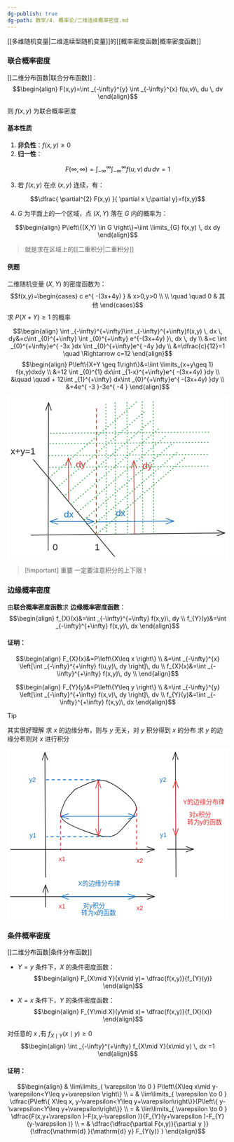 ```yaml
---
dg-publish: true
dg-path: 数学/4. 概率论/二维连续概率密度.md
---
```

[[多维随机变量\|二维连续型随机变量]]的[[概率密度函数\|概率密度函数]]
### 联合概率密度
[[二维分布函数\|联合分布函数]]：
$$\begin{align}
F(x,y)=\int _{-\infty}^{y} \int _{-\infty}^{x} f(u,v)\, du \, dv 
\end{align}$$

则 $f(x,y)$ 为联合概率密度
#### 基本性质
1. **非负性**：$f(x,y)\geq 0$
2. **归一性**：
 
 $$F(\infty,\infty)=\int _{-\infty}^{\infty} \int _{-\infty}^{\infty} f(u,v)\, du \, dv=1$$

3. 若 $f(x,y)$ 在点 $(x,y)$ 连续，有：

$$\dfrac{ \partial^{2} F(x,y) }{ \partial x \;\partial y}=f(x,y)$$
	
4.  $G$ 为平面上的一个区域，点 $(X,Y)$ 落在 $G$ 内的概率为：

$$\begin{align}
P\left\{(X,Y) \in G \right\}=\iint \limits_{G} f(x,y) \, dx dy
\end{align}$$

>就是求在区域上的[[二重积分\|二重积分]] 

#### 例题
二维随机变量 $(X,Y)$ 的密度函数为：
$$f(x,y)=\begin{cases}
c e^{ -(3x+4y) }  & x>0,y>0 \\ \\
\quad \quad 0 & 其他
\end{cases}$$
求 $P\left\{X+Y \right\}\geq 1$ 的概率

$$\begin{align}
\int _{-\infty}^{+\infty}\int _{-\infty}^{+\infty}f(x,y) \, dx  \, dy&=c\int _{0}^{+\infty} \int _{0}^{+\infty} e^{-(3x+4y)  }\, dx \, dy \\
&=c  \int _{0}^{+\infty}e^{ -3x }dx \int _{0}^{+\infty}e^{ -4y }dy \\
&=\dfrac{c}{12}=1  \quad  \Rightarrow c=12
\end{align}$$
$$\begin{align}
P\left\{X+Y \geq 1\right\}&=\iint \limits_{x+y\geq 1} f(x,y)dxdy \\
&=12 \int _{0}^{1} dx\int _{1-x}^{+\infty}e^{ -(3x+4y) }dy \\
&\quad \quad +   12\int _{1}^{+\infty} dx\int _{0}^{+\infty}e^{ -(3x+4y) }dy \\
&=4e^{ -3 }-3e^{ -4 }
\end{align}$$

<svg xmlns="http://www.w3.org/2000/svg" version="1.1" viewBox="0 0 677.4140452238789 501.04252578648834" width="677.4140452238789" height="501.04252578648834">  <!-- svg-source:excalidraw -->    <defs>    <style class="style-fonts">      @font-face {        font-family: "Virgil";        src: url("https://excalidraw.com/Virgil.woff2");      }      @font-face {        font-family: "Cascadia";        src: url("https://excalidraw.com/Cascadia.woff2");      }      @font-face {        font-family: "Assistant";        src: url("https://excalidraw.com/Assistant-Regular.woff2");      }    </style>      </defs>  <rect x="0" y="0" width="677.4140452238789" height="501.04252578648834" fill="#ffffff"></rect><g stroke-linecap="round"><g transform="translate(72.93601732777506 425.53853557862635) rotate(0 297.23901394805193 -3.4355888539308808)"><path d="M0 0 C127.48 -1.47, 254.97 -2.95, 594.48 -6.87 M0 0 C136.09 -1.57, 272.18 -3.15, 594.48 -6.87" stroke="#1e1e1e" stroke-width="2" fill="none"></path></g><g transform="translate(72.93601732777506 425.53853557862635) rotate(0 297.23901394805193 -3.4355888539308808)"><path d="M571.09 1.95 C576.1 0.06, 581.12 -1.83, 594.48 -6.87 M571.09 1.95 C576.44 -0.07, 581.8 -2.09, 594.48 -6.87" stroke="#1e1e1e" stroke-width="2" fill="none"></path></g><g transform="translate(72.93601732777506 425.53853557862635) rotate(0 297.23901394805193 -3.4355888539308808)"><path d="M570.89 -15.15 C575.95 -13.37, 581.01 -11.6, 594.48 -6.87 M570.89 -15.15 C576.29 -13.25, 581.69 -11.36, 594.48 -6.87" stroke="#1e1e1e" stroke-width="2" fill="none"></path></g></g><mask></mask><g stroke-linecap="round"><g transform="translate(125.1357188354823 472.4150987414514) rotate(0 0.6284646426929612 -226.8099440492656)"><path d="M0 0 C0.26 -93.21, 0.52 -186.43, 1.26 -453.62 M0 0 C0.29 -103.6, 0.57 -207.19, 1.26 -453.62" stroke="#1e1e1e" stroke-width="2" fill="none"></path></g><g transform="translate(125.1357188354823 472.4150987414514) rotate(0 0.6284646426929612 -226.8099440492656)"><path d="M9.74 -430.1 C8 -434.94, 6.25 -439.77, 1.26 -453.62 M9.74 -430.1 C7.8 -435.47, 5.87 -440.84, 1.26 -453.62" stroke="#1e1e1e" stroke-width="2" fill="none"></path></g><g transform="translate(125.1357188354823 472.4150987414514) rotate(0 0.6284646426929612 -226.8099440492656)"><path d="M-7.36 -430.15 C-5.59 -434.97, -3.82 -439.8, 1.26 -453.62 M-7.36 -430.15 C-5.39 -435.51, -3.42 -440.87, 1.26 -453.62" stroke="#1e1e1e" stroke-width="2" fill="none"></path></g></g><mask></mask><g stroke-linecap="round"><g transform="translate(79.5903103362948 193.11215612886076) rotate(0 124.7276036879598 148.9651848288138)"><path d="M0 0 C85.94 102.64, 171.88 205.28, 249.46 297.93 M0 0 C93.82 112.05, 187.64 224.11, 249.46 297.93" stroke="#1e1e1e" stroke-width="2" fill="none"></path></g></g><mask></mask><g transform="translate(10 152.30949123134997) rotate(0 38.1376953125 16.100000000000023)"><text x="0" y="25.760546874999996" font-family="Helvetica, Segoe UI Emoji" font-size="28px" fill="#1e1e1e" text-anchor="start" style="white-space: pre;" direction="ltr" dominant-baseline="alphabetic">x+y=1</text></g><g transform="translate(268.09233246175836 445.9295829563325) rotate(0 7.7861328125 16.100000000000023)"><text x="0" y="25.760546874999996" font-family="Helvetica, Segoe UI Emoji" font-size="28px" fill="#1e1e1e" text-anchor="start" style="white-space: pre;" direction="ltr" dominant-baseline="alphabetic">1</text></g><g stroke-linecap="round"><g transform="translate(272.8403781607931 422.9546413025257) rotate(0 0.3074912297925039 -197.73894732413885)"><path d="M0 0 C0.2 -125.85, 0.39 -251.7, 0.61 -395.48" stroke="#e03131" stroke-width="2.5" fill="none" stroke-dasharray="8 10"></path></g></g><mask></mask><g stroke-linecap="round"><g transform="translate(188.07260871961444 319.6901762082218) rotate(0 -0.3331432283880531 -65.49234231337289)"><path d="M0 0 C-0.17 -33.92, -0.35 -67.83, -0.67 -130.98 M0 0 C-0.22 -43.17, -0.44 -86.35, -0.67 -130.98" stroke="#e03131" stroke-width="2" fill="none"></path></g><g transform="translate(188.07260871961444 319.6901762082218) rotate(0 -0.3331432283880531 -65.49234231337289)"><path d="M8 -107.54 C5.76 -113.61, 3.51 -119.68, -0.67 -130.98 M8 -107.54 C5.15 -115.26, 2.29 -122.99, -0.67 -130.98" stroke="#e03131" stroke-width="2" fill="none"></path></g><g transform="translate(188.07260871961444 319.6901762082218) rotate(0 -0.3331432283880531 -65.49234231337289)"><path d="M-9.1 -107.45 C-6.91 -113.54, -4.73 -119.64, -0.67 -130.98 M-9.1 -107.45 C-6.32 -115.21, -3.54 -122.96, -0.67 -130.98" stroke="#e03131" stroke-width="2" fill="none"></path></g></g><mask></mask><g stroke-linecap="round"><g transform="translate(131.16829451116791 383.33164915130556) rotate(0 67.4478666178477 0.19663617335174877)"><path d="M0 0 C44.14 0.13, 88.28 0.26, 134.9 0.39 M0 0 C39.93 0.12, 79.86 0.23, 134.9 0.39" stroke="#1971c2" stroke-width="2" fill="none"></path></g><g transform="translate(131.16829451116791 383.33164915130556) rotate(0 67.4478666178477 0.19663617335174877)"><path d="M23.52 -8.48 C15.82 -5.71, 8.13 -2.93, 0 0 M23.52 -8.48 C16.56 -5.97, 9.59 -3.46, 0 0" stroke="#1971c2" stroke-width="2" fill="none"></path></g><g transform="translate(131.16829451116791 383.33164915130556) rotate(0 67.4478666178477 0.19663617335174877)"><path d="M23.47 8.62 C15.79 5.8, 8.11 2.98, 0 0 M23.47 8.62 C16.52 6.07, 9.57 3.52, 0 0" stroke="#1971c2" stroke-width="2" fill="none"></path></g><g transform="translate(131.16829451116791 383.33164915130556) rotate(0 67.4478666178477 0.19663617335174877)"><path d="M111.38 8.88 C119.07 6.1, 126.77 3.32, 134.9 0.39 M111.38 8.88 C118.34 6.36, 125.3 3.85, 134.9 0.39" stroke="#1971c2" stroke-width="2" fill="none"></path></g><g transform="translate(131.16829451116791 383.33164915130556) rotate(0 67.4478666178477 0.19663617335174877)"><path d="M111.43 -8.23 C119.11 -5.41, 126.79 -2.59, 134.9 0.39 M111.43 -8.23 C118.38 -5.67, 125.32 -3.12, 134.9 0.39" stroke="#1971c2" stroke-width="2" fill="none"></path></g></g><mask></mask><g transform="translate(139.04361624280227 445.65827524720044) rotate(0 7.7861328125 16.100000000000023)"><text x="0" y="25.760546874999996" font-family="Helvetica, Segoe UI Emoji" font-size="28px" fill="#1e1e1e" text-anchor="start" style="white-space: pre;" direction="ltr" dominant-baseline="alphabetic">0</text></g><g stroke-linecap="round"><g transform="translate(276.36475754066714 384.4987995180495) rotate(0 117.25617055013254 -1.081708396576687)"><path d="M0 0 C50.82 -0.47, 101.64 -0.94, 234.51 -2.16 M0 0 C86.15 -0.79, 172.31 -1.59, 234.51 -2.16" stroke="#1971c2" stroke-width="2" fill="none"></path></g><g transform="translate(276.36475754066714 384.4987995180495) rotate(0 117.25617055013254 -1.081708396576687)"><path d="M211.1 6.6 C216.17 4.7, 221.25 2.8, 234.51 -2.16 M211.1 6.6 C219.7 3.38, 228.3 0.16, 234.51 -2.16" stroke="#1971c2" stroke-width="2" fill="none"></path></g><g transform="translate(276.36475754066714 384.4987995180495) rotate(0 117.25617055013254 -1.081708396576687)"><path d="M210.94 -10.5 C216.05 -8.69, 221.16 -6.89, 234.51 -2.16 M210.94 -10.5 C219.6 -7.44, 228.26 -4.37, 234.51 -2.16" stroke="#1971c2" stroke-width="2" fill="none"></path></g></g><mask></mask><g stroke-linecap="round"><g transform="translate(389.97642326193454 422.0125985537918) rotate(0 -0.8704092028526702 -112.72073869367318)"><path d="M0 0 C-0.57 -74.02, -1.14 -148.04, -1.74 -225.44 M0 0 C-0.5 -64.25, -0.99 -128.5, -1.74 -225.44" stroke="#e03131" stroke-width="2" fill="none"></path></g><g transform="translate(389.97642326193454 422.0125985537918) rotate(0 -0.8704092028526702 -112.72073869367318)"><path d="M6.99 -202.02 C4.12 -209.71, 1.26 -217.4, -1.74 -225.44 M6.99 -202.02 C4.5 -208.69, 2.01 -215.37, -1.74 -225.44" stroke="#e03131" stroke-width="2" fill="none"></path></g><g transform="translate(389.97642326193454 422.0125985537918) rotate(0 -0.8704092028526702 -112.72073869367318)"><path d="M-10.11 -201.88 C-7.36 -209.62, -4.61 -217.35, -1.74 -225.44 M-10.11 -201.88 C-7.72 -208.6, -5.34 -215.31, -1.74 -225.44" stroke="#e03131" stroke-width="2" fill="none"></path></g></g><mask></mask><g transform="translate(210.2548571435218 192.60909552399698) rotate(0 14.7861328125 16.100000000000023)"><text x="0" y="25.760546874999996" font-family="Helvetica, Segoe UI Emoji" font-size="28px" fill="#e03131" text-anchor="start" style="white-space: pre;" direction="ltr" dominant-baseline="alphabetic">dy</text></g><g transform="translate(414.8009740277312 196.60104731338743) rotate(0 14.7861328125 16.100000000000023)"><text x="0" y="25.760546874999996" font-family="Helvetica, Segoe UI Emoji" font-size="28px" fill="#e03131" text-anchor="start" style="white-space: pre;" direction="ltr" dominant-baseline="alphabetic">dy</text></g><g transform="translate(173.6092680008269 345.4983840738307) rotate(0 14.7861328125 16.100000000000023)"><text x="0" y="25.760546874999996" font-family="Helvetica, Segoe UI Emoji" font-size="28px" fill="#1971c2" text-anchor="start" style="white-space: pre;" direction="ltr" dominant-baseline="alphabetic">dx</text></g><g transform="translate(332.87401533789034 341.6292598950738) rotate(0 14.7861328125 16.100000000000023)"><text x="0" y="25.760546874999996" font-family="Helvetica, Segoe UI Emoji" font-size="28px" fill="#1971c2" text-anchor="start" style="white-space: pre;" direction="ltr" dominant-baseline="alphabetic">dx</text></g><g stroke-linecap="round"><g transform="translate(129.34657835952476 247.92457482606437) rotate(0 133.93850009713083 -115.88307272555937)"><path d="M0 0 C85.5 -73.97, 170.99 -147.94, 267.88 -231.77" stroke="#2f9e44" stroke-width="2.5" fill="none" stroke-dasharray="1.5 8"></path></g></g><mask></mask><g stroke-linecap="round"><g transform="translate(152.66765450086586 278.9667876558558) rotate(0 133.93850009713083 -115.88307272555937)"><path d="M0 0 C72.94 -63.1, 145.87 -126.21, 267.88 -231.77" stroke="#2f9e44" stroke-width="2.5" fill="none" stroke-dasharray="1.5 8"></path></g></g><mask></mask><g stroke-linecap="round"><g transform="translate(172.57452218675598 307.1726557267914) rotate(0 133.93850009713083 -115.88307272555937)"><path d="M0 0 C73.25 -63.37, 146.49 -126.75, 267.88 -231.77" stroke="#2f9e44" stroke-width="2.5" fill="none" stroke-dasharray="1.5 8"></path></g></g><mask></mask><g stroke-linecap="round"><g transform="translate(196.2632117372441 330.7300795049762) rotate(0 133.93850009713083 -115.88307272555937)"><path d="M0 0 C83.79 -72.49, 167.58 -144.99, 267.88 -231.77" stroke="#2f9e44" stroke-width="2.5" fill="none" stroke-dasharray="1.5 8"></path></g></g><mask></mask><g stroke-linecap="round"><g transform="translate(217.53588398703505 353.44710804195915) rotate(0 133.93850009713083 -115.88307272555937)"><path d="M0 0 C96.48 -83.47, 192.95 -166.94, 267.88 -231.77" stroke="#2f9e44" stroke-width="2.5" fill="none" stroke-dasharray="1.5 8"></path></g></g><mask></mask><g stroke-linecap="round"><g transform="translate(236.54981549945205 377.5035408391507) rotate(0 133.93850009713083 -115.88307272555937)"><path d="M0 0 C90.62 -78.41, 181.24 -156.81, 267.88 -231.77" stroke="#2f9e44" stroke-width="2.5" fill="none" stroke-dasharray="1.5 8"></path></g></g><mask></mask><g stroke-linecap="round"><g transform="translate(253.90927027478256 402.87302087204375) rotate(0 133.93850009713083 -115.88307272555937)"><path d="M0 0 C87.49 -75.69, 174.97 -151.39, 267.88 -231.77" stroke="#2f9e44" stroke-width="2.5" fill="none" stroke-dasharray="1.5 8"></path></g></g><mask></mask><g stroke-linecap="round"><g transform="translate(277.5980463836436 419.86486223823067) rotate(0 133.93850009713083 -115.88307272555937)"><path d="M0 0 C61.74 -53.41, 123.47 -106.83, 267.88 -231.77" stroke="#2f9e44" stroke-width="2.5" fill="none" stroke-dasharray="1.5 8"></path></g></g><mask></mask><g stroke-linecap="round"><g transform="translate(132.3688596438933 112.78262267147738) rotate(0 246.42036056569896 -1.8423955880635958)"><path d="M0 0 C119.78 -0.9, 239.55 -1.79, 492.84 -3.68" stroke="#2f9e44" stroke-width="2.5" fill="none" stroke-dasharray="1.5 8"></path></g></g><mask></mask><g stroke-linecap="round"><g transform="translate(130.52647923669656 144.26913791943753) rotate(0 246.42036056569896 -1.8423955880635958)"><path d="M0 0 C106.12 -0.79, 212.25 -1.59, 492.84 -3.68" stroke="#2f9e44" stroke-width="2.5" fill="none" stroke-dasharray="1.5 8"></path></g></g><mask></mask><g stroke-linecap="round"><g transform="translate(128.18662181079753 181.26445590138906) rotate(0 246.42036056569896 -1.8423955880635958)"><path d="M0 0 C160.23 -1.2, 320.47 -2.4, 492.84 -3.68" stroke="#2f9e44" stroke-width="2.5" fill="none" stroke-dasharray="1.5 8"></path></g></g><mask></mask><g stroke-linecap="round"><g transform="translate(129.40260927488362 217.50437393061952) rotate(0 246.42036056569896 -1.8423955880635958)"><path d="M0 0 C139.62 -1.04, 279.24 -2.09, 492.84 -3.68" stroke="#2f9e44" stroke-width="2.5" fill="none" stroke-dasharray="1.5 8"></path></g></g><mask></mask><g stroke-linecap="round"><g transform="translate(304.32809957480686 423.6974644746497) rotate(0 -0.9716913567776828 -203.08175216984296)"><path d="M0 0 C-0.59 -123.89, -1.19 -247.78, -1.94 -406.16" stroke="#2f9e44" stroke-width="2.5" fill="none" stroke-dasharray="1.5 8"></path></g></g><mask></mask><g stroke-linecap="round"><g transform="translate(332.58458703153246 420.005082955498) rotate(0 -0.9716913567776828 -203.08175216984296)"><path d="M0 0 C-0.71 -148.95, -1.43 -297.9, -1.94 -406.16" stroke="#2f9e44" stroke-width="2.5" fill="none" stroke-dasharray="1.5 8"></path></g></g><mask></mask><g stroke-linecap="round"><g transform="translate(369.06666590846316 418.60834077113896) rotate(0 -0.9716913567776828 -203.08175216984296)"><path d="M0 0 C-0.54 -113.84, -1.09 -227.67, -1.94 -406.16" stroke="#2f9e44" stroke-width="2.5" fill="none" stroke-dasharray="1.5 8"></path></g></g><mask></mask><g stroke-linecap="round"><g transform="translate(415.7949196826903 416.1635043396859) rotate(0 -0.9716913567776828 -203.08175216984296)"><path d="M0 0 C-0.59 -124.35, -1.19 -248.7, -1.94 -406.16" stroke="#2f9e44" stroke-width="2.5" fill="none" stroke-dasharray="1.5 8"></path></g></g><mask></mask><g stroke-linecap="round"><g transform="translate(449.49179960624997 416.1635043396859) rotate(0 -0.9716913567776828 -203.08175216984296)"><path d="M0 0 C-0.41 -86.61, -0.83 -173.22, -1.94 -406.16" stroke="#2f9e44" stroke-width="2.5" fill="none" stroke-dasharray="1.5 8"></path></g></g><mask></mask></svg>


>[!important] 重要
>一定要注意积分的上下限！

### 边缘概率密度
由**联合概率密度函数**求 **边缘概率密度函数**：
$$\begin{align}
f_{X}(x)&=\int _{-\infty}^{+\infty} f(x,y)\, dy \\ 
f_{Y}(y)&=\int _{-\infty}^{+\infty} f(x,y)\, dx
\end{align}$$

#### 证明：
$$\begin{align}
F_{X}(x)&=P\left\{X\leq x \right\} \\
&=\int _{-\infty}^{x} \left[\int _{-\infty}^{+\infty} f(u,y)\, dy \right]\, du  \\
f_{X}(x)&=\int _{-\infty}^{+\infty} f(x,y)\, dy \\ 
\end{align}$$

$$\begin{align}
F_{Y}(y)&=P\left\{Y\leq y \right\} \\
&=\int _{-\infty}^{y} \left[\int _{-\infty}^{+\infty} f(x,v)\, dy \right]\, dv  \\ 
f_{Y}(y)&=\int _{-\infty}^{+\infty} f(x,y)\, dx
\end{align}$$


>[!tip] 
>其实很好理解
>求 $x$ 的边缘分布，则与 $y$ 无关，对 $y$ 积分得到 $x$ 的分布
>求 $y$ 的边缘分布则对 $x$ 进行积分

<svg xmlns="http://www.w3.org/2000/svg" version="1.1" viewBox="0 0 700.553676655589 541.9448717464657" width="700.553676655589" height="541.9448717464657">  <!-- svg-source:excalidraw -->    <defs>    <style class="style-fonts">      @font-face {        font-family: "Virgil";        src: url("https://excalidraw.com/Virgil.woff2");      }      @font-face {        font-family: "Cascadia";        src: url("https://excalidraw.com/Cascadia.woff2");      }      @font-face {        font-family: "Assistant";        src: url("https://excalidraw.com/Assistant-Regular.woff2");      }    </style>      </defs>  <rect x="0" y="0" width="700.553676655589" height="541.9448717464657" fill="#ffffff"></rect><g stroke-linecap="round"><g transform="translate(121.11106471011522 406.92982717113773) rotate(0 -0.9746671977796382 -198.09942145096647)"><path d="M0 0 C-0.32 -66.03, -1.62 -330.17, -1.95 -396.2 M0 0 C-0.32 -66.03, -1.62 -330.17, -1.95 -396.2" stroke="#1e1e1e" stroke-width="2" fill="none"></path></g><g transform="translate(121.11106471011522 406.92982717113773) rotate(0 -0.9746671977796382 -198.09942145096647)"><path d="M6.72 -372.75 C4.91 -377.64, 3.1 -382.53, -1.95 -396.2 M6.72 -372.75 C4.19 -379.59, 1.66 -386.44, -1.95 -396.2" stroke="#1e1e1e" stroke-width="2" fill="none"></path></g><g transform="translate(121.11106471011522 406.92982717113773) rotate(0 -0.9746671977796382 -198.09942145096647)"><path d="M-10.38 -372.66 C-8.62 -377.57, -6.87 -382.48, -1.95 -396.2 M-10.38 -372.66 C-7.92 -379.53, -5.46 -386.4, -1.95 -396.2" stroke="#1e1e1e" stroke-width="2" fill="none"></path></g></g><mask></mask><g stroke-linecap="round"><g transform="translate(10 318.72320068059526) rotate(0 228.55753045333063 0)"><path d="M0 0 C76.19 0, 380.93 0, 457.12 0 M0 0 C76.19 0, 380.93 0, 457.12 0" stroke="#1e1e1e" stroke-width="2" fill="none"></path></g><g transform="translate(10 318.72320068059526) rotate(0 228.55753045333063 0)"><path d="M433.62 8.55 C438.73 6.69, 443.84 4.83, 457.12 0 M433.62 8.55 C442.89 5.18, 452.16 1.8, 457.12 0" stroke="#1e1e1e" stroke-width="2" fill="none"></path></g><g transform="translate(10 318.72320068059526) rotate(0 228.55753045333063 0)"><path d="M433.62 -8.55 C438.73 -6.69, 443.84 -4.83, 457.12 0 M433.62 -8.55 C442.89 -5.18, 452.16 -1.8, 457.12 0" stroke="#1e1e1e" stroke-width="2" fill="none"></path></g></g><mask></mask><g stroke-linecap="round"><g transform="translate(215.65310829564123 127.20275069087529) rotate(0 77.7290745785362 62.134511847244084)"><path d="M0 0 C15.51 -4.47, 61.24 -34.84, 93.08 -26.8 C124.92 -18.76, 179.82 24.94, 191.03 48.25 C202.24 71.56, 175.93 95.92, 160.33 113.06 C144.74 130.2, 130.12 153.18, 97.47 151.07 C64.81 148.96, -13.65 118.42, -35.58 100.39 C-57.5 82.36, -40.04 59.62, -34.11 42.88 C-28.18 26.15, -5.69 7.15, 0 0 M0 0 C15.51 -4.47, 61.24 -34.84, 93.08 -26.8 C124.92 -18.76, 179.82 24.94, 191.03 48.25 C202.24 71.56, 175.93 95.92, 160.33 113.06 C144.74 130.2, 130.12 153.18, 97.47 151.07 C64.81 148.96, -13.65 118.42, -35.58 100.39 C-57.5 82.36, -40.04 59.62, -34.11 42.88 C-28.18 26.15, -5.69 7.15, 0 0" stroke="#1e1e1e" stroke-width="2" fill="none"></path></g></g><mask></mask><g stroke-linecap="round"><g transform="translate(168.86933979235198 208.09942138372026) rotate(0 -5.684341886080802e-14 56.53021561472042)"><path d="M0 0 C0 18.84, 0 94.22, 0 113.06" stroke="#e03131" stroke-width="2.5" fill="none" stroke-dasharray="8 10"></path></g></g><mask></mask><g stroke-linecap="round"><g transform="translate(410.4785123005263 186.65690365140108) rotate(0 0.05311831005747081 65.05848131681705)"><path d="M0 0 C0.02 21.69, 0.09 108.43, 0.11 130.12" stroke="#e03131" stroke-width="2.5" fill="none" stroke-dasharray="8 10"></path></g></g><mask></mask><g stroke-linecap="round"><g transform="translate(293.625713147615 97.47560996307857) rotate(0 -86.74464175575656 0)"><path d="M0 0 C-28.91 0, -144.57 0, -173.49 0" stroke="#1971c2" stroke-width="2.5" fill="none" stroke-dasharray="8 10"></path></g></g><mask></mask><g stroke-linecap="round"><g transform="translate(326.2767590974506 278.27484927228943) rotate(0 -100.63351279810854 0)"><path d="M0 0 C-33.54 0, -167.72 0, -201.27 0" stroke="#1971c2" stroke-width="2.5" fill="none" stroke-dasharray="8 10"></path></g></g><mask></mask><g transform="translate(163.0604633532073 337.20278281464107) rotate(0 10.5615234375 11.5)"><text x="0" y="18.400390625" font-family="Helvetica, Segoe UI Emoji" font-size="20px" fill="#e03131" text-anchor="start" style="white-space: pre;" direction="ltr" dominant-baseline="alphabetic">x1</text></g><g transform="translate(409.94150262129915 342.7193008553486) rotate(0 10.5615234375 11.5)"><text x="0" y="18.400390625" font-family="Helvetica, Segoe UI Emoji" font-size="20px" fill="#e03131" text-anchor="start" style="white-space: pre;" direction="ltr" dominant-baseline="alphabetic">x2</text></g><g transform="translate(69.22025981702313 86.46199269848148) rotate(0 10.5615234375 11.5)"><text x="0" y="18.400390625" font-family="Helvetica, Segoe UI Emoji" font-size="20px" fill="#1971c2" text-anchor="start" style="white-space: pre;" direction="ltr" dominant-baseline="alphabetic">y2</text></g><g transform="translate(70.5263479132401 262.36847720197784) rotate(0 10.5615234375 11.5)"><text x="0" y="18.400390625" font-family="Helvetica, Segoe UI Emoji" font-size="20px" fill="#1971c2" text-anchor="start" style="white-space: pre;" direction="ltr" dominant-baseline="alphabetic">y1</text></g><g stroke-linecap="round"><g transform="translate(288.75240928248354 100.39959549453488) rotate(0 0 88.20663452148392)"><path d="M0 0 C0 29.4, 0 147.01, 0 176.41 M0 0 C0 29.4, 0 147.01, 0 176.41" stroke="#e03131" stroke-width="2" fill="none"></path></g><g transform="translate(288.75240928248354 100.39959549453488) rotate(0 0 88.20663452148392)"><path d="M8.55 23.49 C6.71 18.44, 4.87 13.39, 0 0 M8.55 23.49 C5.76 15.83, 2.97 8.17, 0 0" stroke="#e03131" stroke-width="2" fill="none"></path></g><g transform="translate(288.75240928248354 100.39959549453488) rotate(0 0 88.20663452148392)"><path d="M-8.55 23.49 C-6.71 18.44, -4.87 13.39, 0 0 M-8.55 23.49 C-5.76 15.83, -2.97 8.17, 0 0" stroke="#e03131" stroke-width="2" fill="none"></path></g><g transform="translate(288.75240928248354 100.39959549453488) rotate(0 0 88.20663452148392)"><path d="M-8.55 152.92 C-6.71 157.97, -4.87 163.02, 0 176.41 M-8.55 152.92 C-5.76 160.58, -2.97 168.24, 0 176.41" stroke="#e03131" stroke-width="2" fill="none"></path></g><g transform="translate(288.75240928248354 100.39959549453488) rotate(0 0 88.20663452148392)"><path d="M8.55 152.92 C6.71 157.97, 4.87 163.02, 0 176.41 M8.55 152.92 C5.76 160.58, 2.97 168.24, 0 176.41" stroke="#e03131" stroke-width="2" fill="none"></path></g></g><mask></mask><g stroke-linecap="round"><g transform="translate(407.6607794510692 213.53806338361846) rotate(0 -118.45028525904638 0)"><path d="M0 0 C-39.48 0, -197.42 0, -236.9 0 M0 0 C-39.48 0, -197.42 0, -236.9 0" stroke="#1971c2" stroke-width="2" fill="none"></path></g><g transform="translate(407.6607794510692 213.53806338361846) rotate(0 -118.45028525904638 0)"><path d="M-23.49 8.55 C-14.77 5.37, -6.04 2.2, 0 0 M-23.49 8.55 C-17.02 6.2, -10.55 3.84, 0 0" stroke="#1971c2" stroke-width="2" fill="none"></path></g><g transform="translate(407.6607794510692 213.53806338361846) rotate(0 -118.45028525904638 0)"><path d="M-23.49 -8.55 C-14.77 -5.37, -6.04 -2.2, 0 0 M-23.49 -8.55 C-17.02 -6.2, -10.55 -3.84, 0 0" stroke="#1971c2" stroke-width="2" fill="none"></path></g><g transform="translate(407.6607794510692 213.53806338361846) rotate(0 -118.45028525904638 0)"><path d="M-213.41 -8.55 C-222.13 -5.37, -230.86 -2.2, -236.9 0 M-213.41 -8.55 C-219.88 -6.2, -226.35 -3.84, -236.9 0" stroke="#1971c2" stroke-width="2" fill="none"></path></g><g transform="translate(407.6607794510692 213.53806338361846) rotate(0 -118.45028525904638 0)"><path d="M-213.41 8.55 C-222.13 5.37, -230.86 2.2, -236.9 0 M-213.41 8.55 C-219.88 6.2, -226.35 3.84, -236.9 0" stroke="#1971c2" stroke-width="2" fill="none"></path></g></g><mask></mask><g stroke-linecap="round"><g transform="translate(121.11106553840136 501.75966096115917) rotate(0 0 -35.04040512784286)"><path d="M0 0 C0 -11.68, 0 -58.4, 0 -70.08 M0 0 C0 -11.68, 0 -58.4, 0 -70.08" stroke="#1e1e1e" stroke-width="2" fill="none"></path></g><g transform="translate(121.11106553840136 501.75966096115917) rotate(0 0 -35.04040512784286)"><path d="M8.55 -46.59 C5.51 -54.94, 2.47 -63.29, 0 -70.08 M8.55 -46.59 C6.13 -53.23, 3.72 -59.87, 0 -70.08" stroke="#1e1e1e" stroke-width="2" fill="none"></path></g><g transform="translate(121.11106553840136 501.75966096115917) rotate(0 0 -35.04040512784286)"><path d="M-8.55 -46.59 C-5.51 -54.94, -2.47 -63.29, 0 -70.08 M-8.55 -46.59 C-6.13 -53.23, -3.72 -59.87, 0 -70.08" stroke="#1e1e1e" stroke-width="2" fill="none"></path></g></g><mask></mask><g stroke-linecap="round"><g transform="translate(10.000000828286147 468.4412782773434) rotate(0 228.55753045333063 0)"><path d="M0 0 C76.19 0, 380.93 0, 457.12 0 M0 0 C76.19 0, 380.93 0, 457.12 0" stroke="#1e1e1e" stroke-width="2" fill="none"></path></g><g transform="translate(10.000000828286147 468.4412782773434) rotate(0 228.55753045333063 0)"><path d="M433.62 8.55 C441.87 5.55, 450.13 2.54, 457.12 0 M433.62 8.55 C442.96 5.15, 452.29 1.76, 457.12 0" stroke="#1e1e1e" stroke-width="2" fill="none"></path></g><g transform="translate(10.000000828286147 468.4412782773434) rotate(0 228.55753045333063 0)"><path d="M433.62 -8.55 C441.87 -5.55, 450.13 -2.54, 457.12 0 M433.62 -8.55 C442.96 -5.15, 452.29 -1.76, 457.12 0" stroke="#1e1e1e" stroke-width="2" fill="none"></path></g></g><mask></mask><g transform="translate(163.06046418149344 486.9208604113883) rotate(0 10.5615234375 11.5)"><text x="0" y="18.400390625" font-family="Helvetica, Segoe UI Emoji" font-size="20px" fill="#e03131" text-anchor="start" style="white-space: pre;" direction="ltr" dominant-baseline="alphabetic">x1</text></g><g transform="translate(409.94150344958484 492.4373784520958) rotate(0 10.5615234375 11.5)"><text x="0" y="18.400390625" font-family="Helvetica, Segoe UI Emoji" font-size="20px" fill="#e03131" text-anchor="start" style="white-space: pre;" direction="ltr" dominant-baseline="alphabetic">x2</text></g><g stroke-linecap="round"><g transform="translate(407.66078027935487 468.44720734011935) rotate(0 -118.45028525904638 0)"><path d="M0 0 C-39.48 0, -197.42 0, -236.9 0 M0 0 C-39.48 0, -197.42 0, -236.9 0" stroke="#1971c2" stroke-width="2" fill="none"></path></g><g transform="translate(407.66078027935487 468.44720734011935) rotate(0 -118.45028525904638 0)"><path d="M-23.49 8.55 C-15.57 5.67, -7.64 2.78, 0 0 M-23.49 8.55 C-18.22 6.63, -12.95 4.71, 0 0" stroke="#1971c2" stroke-width="2" fill="none"></path></g><g transform="translate(407.66078027935487 468.44720734011935) rotate(0 -118.45028525904638 0)"><path d="M-23.49 -8.55 C-15.57 -5.67, -7.64 -2.78, 0 0 M-23.49 -8.55 C-18.22 -6.63, -12.95 -4.71, 0 0" stroke="#1971c2" stroke-width="2" fill="none"></path></g><g transform="translate(407.66078027935487 468.44720734011935) rotate(0 -118.45028525904638 0)"><path d="M-213.41 -8.55 C-221.33 -5.67, -229.26 -2.78, -236.9 0 M-213.41 -8.55 C-218.68 -6.63, -223.95 -4.71, -236.9 0" stroke="#1971c2" stroke-width="2" fill="none"></path></g><g transform="translate(407.66078027935487 468.44720734011935) rotate(0 -118.45028525904638 0)"><path d="M-213.41 8.55 C-221.33 5.67, -229.26 2.78, -236.9 0 M-213.41 8.55 C-218.68 6.63, -223.95 4.71, -236.9 0" stroke="#1971c2" stroke-width="2" fill="none"></path></g></g><mask></mask><g stroke-linecap="round"><g transform="translate(535.3641455645843 406.19884290193295) rotate(0 -0.9746671977795813 -198.09942145096647)"><path d="M0 0 C-0.32 -66.03, -1.62 -330.17, -1.95 -396.2 M0 0 C-0.32 -66.03, -1.62 -330.17, -1.95 -396.2" stroke="#1e1e1e" stroke-width="2" fill="none"></path></g><g transform="translate(535.3641455645843 406.19884290193295) rotate(0 -0.9746671977795813 -198.09942145096647)"><path d="M6.72 -372.75 C3.67 -380.99, 0.63 -389.23, -1.95 -396.2 M6.72 -372.75 C3.77 -380.72, 0.83 -388.69, -1.95 -396.2" stroke="#1e1e1e" stroke-width="2" fill="none"></path></g><g transform="translate(535.3641455645843 406.19884290193295) rotate(0 -0.9746671977795813 -198.09942145096647)"><path d="M-10.38 -372.66 C-7.42 -380.94, -4.46 -389.21, -1.95 -396.2 M-10.38 -372.66 C-7.52 -380.66, -4.65 -388.66, -1.95 -396.2" stroke="#1e1e1e" stroke-width="2" fill="none"></path></g></g><mask></mask><g stroke-linecap="round"><g transform="translate(508.09369563076484 317.99221641138865) rotate(0 41.306640796295824 0)"><path d="M0 0 C13.77 0, 68.84 0, 82.61 0 M0 0 C13.77 0, 68.84 0, 82.61 0" stroke="#1e1e1e" stroke-width="2" fill="none"></path></g><g transform="translate(508.09369563076484 317.99221641138865) rotate(0 41.306640796295824 0)"><path d="M59.12 8.55 C67.57 5.48, 76.02 2.4, 82.61 0 M59.12 8.55 C63.92 6.8, 68.73 5.05, 82.61 0" stroke="#1e1e1e" stroke-width="2" fill="none"></path></g><g transform="translate(508.09369563076484 317.99221641138865) rotate(0 41.306640796295824 0)"><path d="M59.12 -8.55 C67.57 -5.48, 76.02 -2.4, 82.61 0 M59.12 -8.55 C63.92 -6.8, 68.73 -5.05, 82.61 0" stroke="#1e1e1e" stroke-width="2" fill="none"></path></g></g><mask></mask><g transform="translate(483.4733406714922 85.7310084292767) rotate(0 10.5615234375 11.5)"><text x="0" y="18.400390625" font-family="Helvetica, Segoe UI Emoji" font-size="20px" fill="#1971c2" text-anchor="start" style="white-space: pre;" direction="ltr" dominant-baseline="alphabetic">y2</text></g><g transform="translate(484.7794287677093 261.63749293277215) rotate(0 10.5615234375 11.5)"><text x="0" y="18.400390625" font-family="Helvetica, Segoe UI Emoji" font-size="20px" fill="#1971c2" text-anchor="start" style="white-space: pre;" direction="ltr" dominant-baseline="alphabetic">y1</text></g><g stroke-linecap="round"><g transform="translate(534.3366375535434 99.6686112253301) rotate(0 0 88.20663452148392)"><path d="M0 0 C0 29.4, 0 147.01, 0 176.41 M0 0 C0 29.4, 0 147.01, 0 176.41" stroke="#e03131" stroke-width="2" fill="none"></path></g><g transform="translate(534.3366375535434 99.6686112253301) rotate(0 0 88.20663452148392)"><path d="M8.55 23.49 C5.24 14.4, 1.93 5.3, 0 0 M8.55 23.49 C5.23 14.37, 1.91 5.24, 0 0" stroke="#e03131" stroke-width="2" fill="none"></path></g><g transform="translate(534.3366375535434 99.6686112253301) rotate(0 0 88.20663452148392)"><path d="M-8.55 23.49 C-5.24 14.4, -1.93 5.3, 0 0 M-8.55 23.49 C-5.23 14.37, -1.91 5.24, 0 0" stroke="#e03131" stroke-width="2" fill="none"></path></g><g transform="translate(534.3366375535434 99.6686112253301) rotate(0 0 88.20663452148392)"><path d="M-8.55 152.92 C-5.24 162.02, -1.93 171.11, 0 176.41 M-8.55 152.92 C-5.23 162.05, -1.91 171.17, 0 176.41" stroke="#e03131" stroke-width="2" fill="none"></path></g><g transform="translate(534.3366375535434 99.6686112253301) rotate(0 0 88.20663452148392)"><path d="M8.55 152.92 C5.24 162.02, 1.93 171.11, 0 176.41 M8.55 152.92 C5.23 162.05, 1.91 171.17, 0 176.41" stroke="#e03131" stroke-width="2" fill="none"></path></g></g><mask></mask><g transform="translate(557.213832905589 157.22320111769932) rotate(0 66.669921875 11.5)"><text x="0" y="18.400390625" font-family="Helvetica, Segoe UI Emoji" font-size="20px" fill="#e03131" text-anchor="start" style="white-space: pre;" direction="ltr" dominant-baseline="alphabetic">Y的边缘分布律</text></g><g transform="translate(224.64018800932513 414.6088382191274) rotate(0 66.669921875 11.5)"><text x="0" y="18.400390625" font-family="Helvetica, Segoe UI Emoji" font-size="20px" fill="#1971c2" text-anchor="start" style="white-space: pre;" direction="ltr" dominant-baseline="alphabetic">X的边缘分布律</text></g><g transform="translate(571.3185673365517 197.08779623166993) rotate(0 55 23)"><text x="0" y="18.400390625" font-family="Helvetica, Segoe UI Emoji" font-size="20px" fill="#e03131" text-anchor="start" style="white-space: pre;" direction="ltr" dominant-baseline="alphabetic">   对x积分</text><text x="0" y="41.400390625" font-family="Helvetica, Segoe UI Emoji" font-size="20px" fill="#e03131" text-anchor="start" style="white-space: pre;" direction="ltr" dominant-baseline="alphabetic">转为y的函数</text></g><g transform="translate(234.5955302785951 485.94487174646565) rotate(0 55 23)"><text x="0" y="18.400390625" font-family="Helvetica, Segoe UI Emoji" font-size="20px" fill="#1971c2" text-anchor="start" style="white-space: pre;" direction="ltr" dominant-baseline="alphabetic">    对y积分</text><text x="0" y="41.400390625" font-family="Helvetica, Segoe UI Emoji" font-size="20px" fill="#1971c2" text-anchor="start" style="white-space: pre;" direction="ltr" dominant-baseline="alphabetic">转为x的函数</text></g></svg>


### 条件概率密度
[[二维分布函数\|条件分布函数]]
- $Y=y$ 条件下，$X$ 的条件密度函数：
$$\begin{align}
F_{X\mid Y}(x\mid y)= \dfrac{f(x,y)}{f_{Y}(y)} 
\end{align}$$

- $X=x$ 条件下，$Y$ 的条件密度函数：
$$\begin{align}
F_{Y\mid X}(y\mid x)= \dfrac{f(x,y)}{f_{X}(x)}
\end{align}$$

对任意的 $x$ ,有 $f_{X\mid Y}(x\mid y)\geq 0$
$$\begin{align}
\int _{-\infty}^{+\infty} f_{X\mid Y}(x\mid y) \, dx =1
\end{align}$$

#### 证明：

$$\begin{align}
 & \lim\limits_{ \varepsilon \to 0 } P\left\{X\leq x\mid y-\varepsilon<Y\leq y+\varepsilon \right\} \\
= & \lim\limits_{ \varepsilon \to 0 } \dfrac{P\left\{ X\leq x, y-\varepsilon<Y\leq y+\varepsilon\right\}}{P\left\{ y-\varepsilon<Y\leq y+\varepsilon\right\}} \\
= & \lim\limits_{ \varepsilon  \to 0 } \dfrac{F(x,y+\varepsilon )-F(x,y-\varepsilon )}{F_{Y}(y+\varepsilon )-F_{Y}(y-\varepsilon )} \\
= & \dfrac{\dfrac{\partial F(x,y)}{\partial y }}{\dfrac{\mathrm{d} }{\mathrm{d} y} F_{Y(y)} }
\end{align}$$


